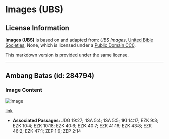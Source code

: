# Images (UBS)

## License Information

**Images (UBS)** is based on and adapted from: _UBS Images_, [United Bible Societies](https://unitedbiblesocieties.org/), None, which is licensed under a [Public Domain CC0](https://creativecommons.org/public-domain/cc0/).

This markdown version is provided under the same license.



--------------------------------

## Ambang Batas (id: 284794)

### Image Content

![Image](https://cdn.aquifer.bible/aquifer-content/resources/Media/WEB-0406_threshold_en.jpg)

[link](https://cdn.aquifer.bible/aquifer-content/resources/Media/WEB-0406_threshold_en.jpg)

* **Associated Passages:** JDG 19:27; 1SA 5:4; 1SA 5:5; 1KI 14:17; EZK 9:3; EZK 10:4; EZK 10:18; EZK 40:6; EZK 40:7; EZK 41:16; EZK 43:8; EZK 46:2; EZK 47:1; ZEP 1:9; ZEP 2:14

